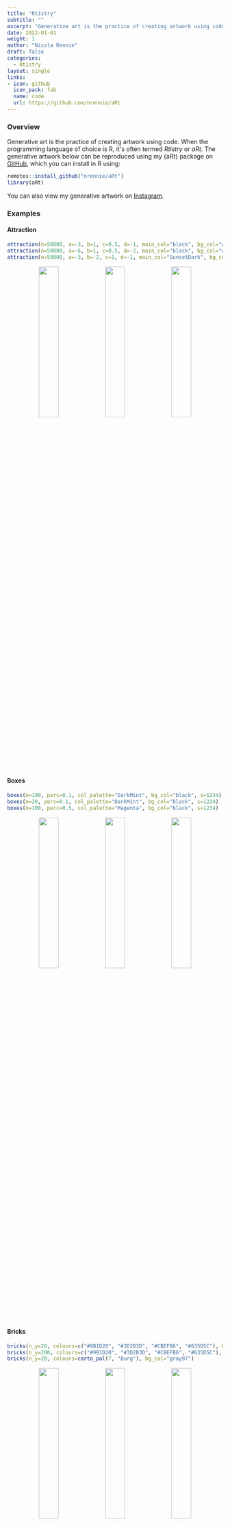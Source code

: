 ```yaml
---
title: "Rtistry"
subtitle: ""
excerpt: "Generative art is the practice of creating artwork using code. When the programming language of choice is R, it's often termed *Rtistry* or *aRt*."
date: 2022-01-01
weight: 1
author: "Nicola Rennie"
draft: false
categories:
  - Rtistry
layout: single
links:
- icon: github
  icon_pack: fab
  name: code
  url: https://github.com/nrennie/aRt
---
```


### Overview

Generative art is the practice of creating artwork using code. When the programming language of choice is R, it's often termed *Rtistry* or *aRt*. The generative artwork below can be reproduced using my {aRt} package on [GitHub](https://github.com/nrennie/aRt), which you can install in R using: 

```r
remotes::install_github("nrennie/aRt")
library(aRt)
```
You can also view my generative artwork on [Instagram](https://www.instagram.com/nrennie_art/). 

### Examples

#### Attraction

``` r
attraction(n=50000, a=-3, b=1, c=0.5, d=-1, main_col="black", bg_col="white")
attraction(n=50000, a=-6, b=1, c=0.5, d=-2, main_col="black", bg_col="white")
attraction(n=50000, a=-3, b=-2, c=1, d=-1, main_col="SunsetDark", bg_col="white")
```
<p align="center">
<img src="attraction1.jpeg?raw=true" width="30%">
<img src="attraction2.jpeg?raw=true" width="30%">
<img src="attraction3.jpeg?raw=true" width="30%">
</p>


#### Boxes 

``` r
boxes(n=100, perc=0.1, col_palette="DarkMint", bg_col="black", s=1234)
boxes(n=20, perc=0.1, col_palette="DarkMint", bg_col="black", s=1234)
boxes(n=100, perc=0.5, col_palette="Magenta", bg_col="black", s=1234)
```
<p align="center">
<img src="boxes_n100_p1.jpeg?raw=true" width="30%">
<img src="boxes_n20_p1.jpeg?raw=true" width="30%">
<img src="boxes_n100_p5.jpeg?raw=true" width="30%">
</p>

#### Bricks

``` r
bricks(n_y=20, colours=c("#9B1D20", "#3D2B3D", "#CBEFB6", "#635D5C"), bg_col="gray97")
bricks(n_y=200, colours=c("#9B1D20", "#3D2B3D", "#CBEFB6", "#635D5C"), bg_col="gray97")
bricks(n_y=20, colours=carto_pal(7, "Burg"), bg_col="gray97")

```
<p align="center">
<img src="bricks1.jpeg?raw=true" width="30%">
<img src="bricks2.jpeg?raw=true" width="30%">
<img src="bricks3.jpeg?raw=true" width="30%">
</p>


#### Bubbles

``` r
bubbles(num_circles = 20, main_col = "black", col_palette = "Bold", bg_col = "white", s = 1234)
bubbles(num_circles = 20, main_col = "lightgrey", col_palette = "Bold", bg_col = "white", s = 123)
bubbles(num_circles = 10, main_col = "white", col_palette = "Prism", bg_col = "black", s = 2022)
```
<p align="center">
<img src="bubbles1.jpeg?raw=true" width="30%">
<img src="bubbles2.jpeg?raw=true" width="30%">
<img src="bubbles3.jpeg?raw=true" width="30%">
</p>


#### Bullseye

``` r
bullseye(main_col="black", bg_col="white", s=1234)
bullseye(main_col="white", bg_col="black", s=1234)
bullseye(main_col="black", bg_col="white", s=2021)
```
<p align="center">
<img src="bullseye_1234.jpeg?raw=true" width="30%">
<img src="bullseye_1234n.jpeg?raw=true" width="30%">
<img src="bullseye_2021.jpeg?raw=true" width="30%">
</p>


#### Circles

``` r
circles(n=100, smoothness=100, col_palette="Bold", line_col=NA, bg_col="black", s=1234)
circles(n=10, smoothness=100, col_palette="Bold", line_col=NA, bg_col="#e73f74", s=1234)
circles(n=2, smoothness=3, col_palette="Bold", line_col="black", bg_col="black", s=1234)
```
<p align="center">
<img src="circles1.jpeg?raw=true" width="30%">
<img src="circles2.jpeg?raw=true" width="30%">
<img src="circles3.jpeg?raw=true" width="30%">
</p>

#### Circular

``` r
circular(n=2, main_col="black", bg_col="white", s=56)
circular(n=10, main_col="black", bg_col="white", s=56)
circular(n=100, main_col="black", bg_col="white", s=56)
```
<p align="center">
<img src="circular_n2.jpeg?raw=true" width="30%">
<img src="circular_n10.jpeg?raw=true" width="30%">
<img src="circular_n100.jpeg?raw=true" width="30%">
</p>

#### Connected

``` r
connected(n=100, n_geom=10, random=F, col_palette="RdPu", bg_col="#ae217e", s=1234)
connected(n=100, n_geom=10, random=T, col_palette="RdPu", bg_col="#ae217e", s=1234)
connected(n=250, n_geom=2, random=F, col_palette="RdPu", bg_col="#ae217e", s=1234)
```
<p align="center">
<img src="connected_100_10F.jpeg?raw=true" width="30%">
<img src="connected_100_10T.jpeg?raw=true" width="30%">
<img src="connected_250_2F.jpeg?raw=true" width="30%">
</p>

#### Crawling

``` r
crawling(n=50, edge_colour="black", node_size=1, node_colour="black", bg_col="white", s=1234)
crawling(n=250, edge_colour="black", node_size=1, node_colour="black", bg_col="white", s=1234)
crawling(n=1000, edge_colour="black", node_size=1, node_colour="black", bg_col="white", s=1234)
```
<p align="center">
<img src="crawling50.jpeg?raw=true" width="30%">
<img src="crawling250.jpeg?raw=true" width="30%">
<img src="crawling1000.jpeg?raw=true" width="30%">
</p>

#### Dots

``` r
dots(n_x=50, n_y=100, jitter_size_width=0.5, jitter_size_height=0.5, col_palette = "Purp", bg_col="#63589f", s=1234)
dots(n_x=500, n_y=100, jitter_size_width=0.5, jitter_size_height=5, col_palette = "Purp", bg_col="#63589f", s=1234)
dots(n_x=50, n_y=100, jitter_size_width=0.05, jitter_size_height=50, col_palette = "Purp", bg_col="#63589f", s=1234)
```
<p align="center">
<img src="dots1.jpeg?raw=true" width="30%">
<img src="dots2.jpeg?raw=true" width="30%">
<img src="dots3.jpeg?raw=true" width="30%">
</p>

#### Fading

``` r
fading(n_layers=6, n_points=10, col_palette="SunsetDark", s=1234)
fading(n_layers=6, n_points=1, col_palette="Sunset", s=1234)
fading(n_layers=10, n_points=10, col_palette="SunsetDark", s=1234)
```
<p align="center">
<img src="fading_6_10.jpeg?raw=true" width="30%">
<img src="fading_6_1.jpeg?raw=true" width="30%">
<img src="fading_10_10.jpeg?raw=true" width="30%">
</p>

#### Heart

``` r
heart(n=25, col_scheme="mono", bg_col="black", s=1234)
heart(n=100, col_scheme="mono", bg_col="black", s=1234)
heart(n=25, col_scheme="rainbow", bg_col="black", s=1234)
```
<p align="center">
<img src="heart_n25_m.jpeg?raw=true" width="30%">
<img src="heart_n100_m.jpeg?raw=true" width="30%">
<img src="heart_n25_r.jpeg?raw=true" width="30%">
</p>

#### Infinity

``` r
infinity(n=25, col_scheme="mono", bg_col="black", s=1234)
infinity(n=100, col_scheme="mono", bg_col="black", s=1234)
infinity(n=25, col_scheme="rainbow", bg_col="black", s=1234)
```
<p align="center">
<img src="infinity_n25_m.jpeg?raw=true" width="30%">
<img src="infinity_n100_m.jpeg?raw=true" width="30%">
<img src="infinity_n25_r.jpeg?raw=true" width="30%">
</p>

#### Polygons

``` r
polygons(n_x=12, n_y=18, gap_size=0.5, deg_jitter=0.1, colours=c("#9B1D20", "#3D2B3D", "#CBEFB6", "#635D5C"), rand = FALSE, bg_col="gray97")
polygons(n_x=6, n_y=9, gap_size=0.2, deg_jitter=0.1, colours=c("#9B1D20", "#3D2B3D", "#CBEFB6", "#635D5C"), rand = FALSE, bg_col="gray97")
polygons(n_x=12, n_y=18, gap_size=0.5, deg_jitter=0.5, colours=carto_pal(7, "Burg"), rand = FALSE, bg_col="gray97")

```
<p align="center">
<img src="polygons1.jpeg?raw=true" width="30%">
<img src="polygons2.jpeg?raw=true" width="30%">
<img src="polygons3.jpeg?raw=true" width="30%">
</p>

#### Rectangles

``` r
rectangles(n = 100, max_height = 7, max_width = 5, size = 2, main_col = "lightgrey", col_palette = "Bold", bg_col = "white", s = 123)
rectangles(n = 10, max_height = 15, max_width = 15, size = 4, main_col = "lightgrey", col_palette = "Bold", bg_col = "white", s = 123)
rectangles(n = 100, max_height = 4, max_width = 6, size = 1, main_col = ggplot2::alpha("white", 0.5), col_palette = "Prism", bg_col = "black", s = 123)

```
<p align="center">
<img src="rectangles1.jpeg?raw=true" width="30%">
<img src="rectangles2.jpeg?raw=true" width="30%">
<img src="rectangles3.jpeg?raw=true" width="30%">
</p>


#### Shell

``` r
shells(n = 4, alpha = 1, main_col = "black", bg_col = "white")
shells(n = 10, alpha = 1, main_col = "black", bg_col = "white")
shells(n = 6, alpha = 0.5, main_col = "#CC338B", bg_col = alpha("#CC338B", 0.2))
```
<p align="center">
<img src="shell1.jpeg?raw=true" width="30%">
<img src="shell2.jpeg?raw=true" width="30%">
<img src="shell3.jpeg?raw=true" width="30%">
</p>


#### Spirals

``` r
spirals(perc=0.2, s=1234)
spirals(perc=0.5, s=1234)
spirals(perc=0.8, s=1234)
```
<p align="center">
<img src="spirals_p2.jpeg?raw=true" width="30%">
<img src="spirals_p5.jpeg?raw=true" width="30%">
<img src="spirals_p8.jpeg?raw=true" width="30%">
</p>

#### Static

``` r
static(perc=0.01, n=500, s=1234)
static(perc=0.1, n=500, s=1234)
static(perc=0.3, n=500, s=1234)
```
<p align="center">
<img src="static_p01_n500.jpeg?raw=true" width="30%">
<img src="static_p10_n500.jpeg?raw=true" width="30%">
<img src="static_p30_n500.jpeg?raw=true" width="30%">
</p>


#### Stripes

``` r
stripes(perc=0, n=3, col_palette = "TealGrn", alpha = 1, s=1234)
stripes(perc=0.5, n=3, col_palette = "TealGrn", alpha = 1, s=1234)
stripes(perc=1, n=3, col_palette = "TealGrn", alpha = 1, s=1234)
```
<p align="center">
<img src="stripes_p00_n3.jpeg?raw=true" width="30%">
<img src="stripes_p50_n3.jpeg?raw=true" width="30%">
<img src="stripes_p100_n3.jpeg?raw=true" width="30%">
</p>

#### Tiles

``` r
tiles(n_x=12, n_y=12, col_palette="Veronese", num_colours=5, s=1234)
tiles(n_x=50, n_y=50, col_palette="Veronese", num_colours=6, s=1234)
tiles(n_x=12, n_y=12, col_palette="Pissaro", num_colours=5, s=1234)
```
<p align="center">
<img src="tiles_veronese1.jpeg?raw=true" width="30%">
<img src="tiles_veronese2.jpeg?raw=true" width="30%">
<img src="tiles_pissaro1.jpeg?raw=true" width="30%">
</p>


#### Vortex

``` r
vortex(n=25, start_val=90, col_scheme="mono", bg_col="black", s=1234)
vortex(n=100, start_val=90, col_scheme="mono", bg_col="black", s=1234)
vortex(n=25, start_val=90, col_scheme="rainbow", bg_col="black", s=1234)
```
<p align="center">
<img src="vortex_n25_m.jpeg?raw=true" width="30%">
<img src="vortex_n100_m.jpeg?raw=true" width="30%">
<img src="vortex_n25_r.jpeg?raw=true" width="30%">
</p>


#### Waves

``` r
waves(a=23, b=6, main_col="white", bg_col="black", s=2021)
waves(a=23, b=6, main_col="Prism", bg_col="#edad08", s=2021)
waves(a=6, b=23, main_col="black", bg_col="white", s=2021)
```
<p align="center">
<img src="waves23_6_bw.jpeg?raw=true" width="30%">
<img src="waves23_6_col.jpeg?raw=true" width="30%">
<img src="waves6_23_bw.jpeg?raw=true" width="30%">
</p>


